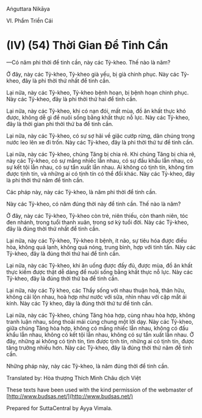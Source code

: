  

Aṅguttara Nikāya

VI. Phẩm Triền Cái

# (IV) (54) Thời Gian Ðể Tinh Cần

—Có năm phi thời để tinh cần, này các Tỷ-kheo. Thế nào là năm?

Ở đây, này các Tỷ-kheo, Tỷ-kheo già yếu, bị già chinh phục. Này các Tỷ-kheo, đây là phi thời thứ nhất để tinh cần.

Lại nữa, này các Tỷ-kheo, Tỷ-kheo bệnh hoạn, bị bệnh hoạn chinh phục. Này các Tỷ-kheo, đây là phi thời thứ hai để tinh cần.

Lại nữa, này các Tỷ-kheo, khi có nạn đói, mất mùa, đồ ăn khất thực khó được, không dễ gì để nuôi sống bằng khất thực nỗ lực. Này các Tỷ-kheo, đây là thời gian phi thời thứ ba để tinh cần.

Lại nữa, này các Tỷ-kheo, có sự sợ hãi về giặc cướp rừng, dân chúng trong nước leo lên xe đi trốn. Này các Tỷ-kheo, đây là phi thời thứ tư để tinh cần.

Lại nữa, này các Tỷ-kheo, chúng Tăng bị chia rẽ. Khi chúng Tăng bị chia rẽ, này các Tỷ-kheo, có sự mắng nhiếc lẫn nhau, có sự đấu khẩu lẫn nhau, có sự kết tội lẫn nhau, có sự tẩn xuất lẫn nhau. Ai không có tịnh tín, không tìm được tịnh tín, và những ai có tịnh tín có thể đổi khác. Này các Tỷ-kheo, đây là phi thời thứ năm để tinh cần.

Các pháp này, này các Tỷ-kheo, là năm phi thời để tinh cần.

Này các Tỷ-kheo, có năm đúng thời này để tinh cần. Thế nào là năm?

Ở đây, này các Tỷ-kheo, Tỷ-kheo còn trẻ, niên thiếu, còn thanh niên, tóc đen nhánh, trong tuổi thanh xuân, trong sơ kỳ tuổi đời. Này các Tỷ-kheo, đây là đúng thời thứ nhất để tinh cần.

Lại nữa, này các Tỷ-kheo, Tỷ-kheo ít bệnh, ít não, sự tiêu hóa được điều hòa, không quá lạnh, không quá nóng, trung bình, hợp với tinh tấn. Này các Tỷ-kheo, đây là đúng thời thứ hai để tinh cần.

Lại nữa, này các Tỷ-kheo, khi ăn uống được đấy đủ, được mùa, đồ ăn khất thực kiếm được thật dễ dàng để nuôi sống bằng khất thực nỗ lực. Này các Tỷ-kheo, đây là đúng thời thứ ba để tinh cần.

Lại nữa, này các Tỷ kheo, các Thầy sống với nhau thuận hoà, thân hữu, không cãi lộn nhau, hoà hợp như nước với sữa, nhìn nhau với cặp mắt ái kính. Này các Tỷ kheo, đây là đúng thời thứ tư để tinh cần.

Lại nữa, này các Tỷ-kheo, chúng Tăng hòa hợp, cùng nhau hòa hợp, không tranh luận nhau, sống thoải mái cùng chung một lời dạy. Này các Tỷ-kheo, giữa chúng Tăng hòa hợp, không có mắng nhiếc lẫn nhau, không có đấu khẩu lẫn nhau, không có kết tội lẫn nhau, không có sự tẩn xuất lẫn nhau. Ở đây, những ai không có tịnh tín, tìm được tịnh tín, những ai có tịnh tín, được tăng trưởng nhiều hơn. Này các Tỷ-kheo, đây là đúng thời thứ năm để tinh cần.

Những pháp này, này các Tỷ-kheo, là năm đúng thời để tinh cần.

Translated by: Hòa thượng Thích Minh Châu dịch Việt

These texts have been used with the kind permission of the webmaster of [http://www.budsas.net/](http://www.budsas.net/)

Prepared for SuttaCentral by Ayya Vimala.